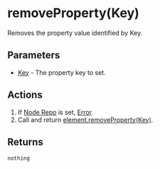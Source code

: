 # removeProperty(Key)
Removes the property value identified by Key.

## Parameters

* [Key](../definition/element-property.md) - The property key to set.

## Actions

1. If [Node Repo](../definition/node-repo.md) is set, [Error](../definition/error.md).
1. Call and return [element.removeProperty(Key)](element-removeproperty.md).

## Returns

`nothing`